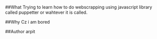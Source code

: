 ##What
Trying to learn how to do webscrapping using javascript library called puppetter or wahtever it is called. 

##Why
Cz i am bored

##Author
arpit
